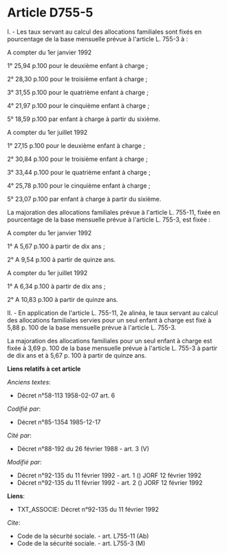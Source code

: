 # Article D755-5

I. - Les taux servant au calcul des allocations familiales sont fixés en pourcentage de la base mensuelle prévue à l'article
L. 755-3 à :

A compter du 1er janvier 1992

1° 25,94 p.100 pour le deuxième enfant à charge ;

2° 28,30 p.100 pour le troisième enfant à charge ;

3° 31,55 p.100 pour le quatrième enfant à charge ;

4° 21,97 p.100 pour le cinquième enfant à charge ;

5° 18,59 p.100 par enfant à charge à partir du sixième.

A compter du 1er juillet 1992

1° 27,15 p.100 pour le deuxième enfant à charge ;

2° 30,84 p.100 pour le troisième enfant à charge ;

3° 33,44 p.100 pour le quatrième enfant à charge ;

4° 25,78 p.100 pour le cinquième enfant à charge ;

5° 23,07 p.100 par enfant à charge à partir du sixième.

La majoration des allocations familiales prévue à l'article L. 755-11, fixée en pourcentage de la base mensuelle prévue à
l'article L. 755-3, est fixée :

A compter du 1er janvier 1992

1° A 5,67 p.100 à partir de dix ans ;

2° A 9,54 p.100 à partir de quinze ans.

A compter du 1er juillet 1992

1° A 6,34 p.100 à partir de dix ans ;

2° A 10,83 p.100 à partir de quinze ans.

II. - En application de l'article L. 755-11, 2e alinéa, le taux servant au calcul des allocations familiales servies pour un
seul enfant à charge est fixé à 5,88 p. 100 de la base mensuelle prévue à l'article L. 755-3.

La majoration des allocations familiales pour un seul enfant à charge est fixée à 3,69 p. 100 de la base mensuelle prévue à
l'article L. 755-3 à partir de dix ans et à 5,67 p. 100 à partir de quinze ans.

**Liens relatifs à cet article**

_Anciens textes_:

  - Décret n°58-113 1958-02-07 art. 6

_Codifié par_:

  - Décret n°85-1354 1985-12-17

_Cité par_:

  - Décret n°88-192 du 26 février 1988 - art. 3 (V)

_Modifié par_:

  - Décret n°92-135 du 11 février 1992 - art. 1 () JORF 12 février 1992
  - Décret n°92-135 du 11 février 1992 - art. 2 () JORF 12 février 1992

**Liens**:

  - TXT_ASSOCIE: Décret n°92-135 du 11 février 1992

_Cite_:

  - Code de la sécurité sociale. - art. L755-11 (Ab)
  - Code de la sécurité sociale. - art. L755-3 (M)
